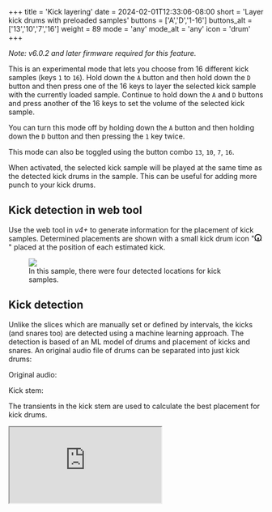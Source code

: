 +++
title = 'Kick layering'
date = 2024-02-01T12:33:06-08:00
short = 'Layer kick drums with preloaded samples'
buttons = ['A','D','1-16']
buttons_alt = ['13','10','7','16']
weight = 89
mode = 'any'
mode_alt = 'any'
icon = 'drum'
+++

*Note: v6.0.2 and later firmware required for this feature.*

This is an experimental mode that lets you choose from 16 different kick samples (keys `1` to `16`). Hold down the `A` button and then hold down the `D` button and then press one of the 16 keys to layer the selected kick sample with the currently loaded sample. Continue to hold down the `A` and `D` buttons and press another of the 16 keys to set the volume of the selected kick sample. 

You can turn this mode off by holding down the `A` button and then holding down the `D` button and then pressing the `1` key twice. 

This mode can also be toggled using the button combo `13`, `10`, `7`, `16`.


When activated, the selected kick sample will be played at the same time as the detected kick drums in the sample. This can be useful for adding more punch to your kick drums. 


## Kick detection in web tool

Use the web tool in *v4+* to generate information for the placement of kick samples. Determined placements are shown with a small kick drum icon "<svg style="display:inline-block; width:15px" width="100%" height="100%" viewBox="0 0 20 19" version="1.1" xmlns="http://www.w3.org/2000/svg" xmlns:xlink="http://www.w3.org/1999/xlink" xml:space="preserve" xmlns:serif="http://www.serif.com/" style="fill-rule:evenodd;clip-rule:evenodd;stroke-linecap:round;stroke-linejoin:round;stroke-miterlimit:1.5;">
    <g transform="matrix(1,0,0,1,-24.5,-564.5)">
        <g>
            <g transform="matrix(1,0,0,0.957143,-1,23.2786)">
                <ellipse cx="35.25" cy="575.25" rx="8.25" ry="8.75" style="fill:none;stroke:black;stroke-width:2.04px;"></ellipse>
            </g>
            <g transform="matrix(1,0,0,1.33333,0,-191.5)">
                <ellipse cx="34.5" cy="575.25" rx="1" ry="0.75" style="fill:none;stroke:black;stroke-width:1.7px;"></ellipse>
            </g>
            <g transform="matrix(1,0,0,0.857143,0,82.2143)">
                <path d="M34.5,575.5L34.5,582.5" style="fill:none;stroke:black;stroke-width:2.15px;"></path>
            </g>
            <path d="M25.5,581.5L28,579.5" style="fill:none;stroke:black;stroke-width:2px;"></path>
            <path d="M43.5,581.5L40.5,579.5" style="fill:none;stroke:black;stroke-width:2px;"></path>
        </g>
    </g>
</svg>" placed at the position of each estimated kick.

<figure class="imgcombo">
<img src="/img/kicks.webp">
<figcaption>In this sample, there were four detected locations for kick samples.</figcaption>
</figure>

## Kick detection

Unlike the slices which are manually set or defined by intervals, the kicks (and snares too) are detected using a machine learning approach. The detection is based of an ML model of drums and placement of kicks and snares. An original audio file of drums can be separated into just kick drums:

Original audio:

<audio src="/wave/amen_beats8_bpm172.mp3" class="waveform"></audio>

Kick stem:

<audio src="/wave/bombo.mp3" class="waveform"></audio>


The transients in the kick stem are used to calculate the best placement for kick drums.

<!-- Snare stem:

<audio src="/wave/redoblante.mp3" class="waveform"></audio> -->




<script src="/wave/wavesurfer.js"></script>
<script src="/wave/waveform.js"></script>
<!-- 
The stems are used to determine the position of kicks or snares within a piece of audio. The model if far from perfect, but it is surprsingly good.  -->


<div class="plyr__video-embed" id="player">
  <iframe
    src="https://www.youtube.com/embed/313Va6h9Ldc?origin=https://plyr.io&amp;iv_load_policy=3&amp;modestbranding=1&amp;playsinline=1&amp;showinfo=0&amp;rel=0&amp;enablejsapi=1"
    allowfullscreen
    allowtransparency
    allow="autoplay"
  ></iframe>
</div>